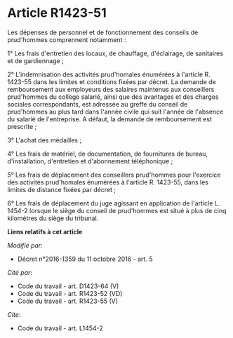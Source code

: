 # Article R1423-51

Les dépenses de personnel et de fonctionnement des conseils de prud'hommes comprennent notamment :

1° Les frais d'entretien des locaux, de chauffage, d'éclairage, de sanitaires et de gardiennage ;

2° L'indemnisation des activités prud'homales énumérées à l'article R. 1423-55 dans les limites et conditions fixées par
décret. La demande de remboursement aux employeurs des salaires maintenus aux conseillers prud'hommes du collège salarié,
ainsi que des avantages et des charges sociales correspondants, est adressée au greffe du conseil de prud'hommes au plus tard
dans l'année civile qui suit l'année de l'absence du salarié de l'entreprise. A défaut, la demande de remboursement est
prescrite ;

3° L'achat des médailles ;

4° Les frais de matériel, de documentation, de fournitures de bureau, d'installation, d'entretien et d'abonnement
téléphonique ;

5° Les frais de déplacement des conseillers prud'hommes pour l'exercice des activités prud'homales énumérées à l'article R.
1423-55, dans les limites de distance fixées par décret ;

6° Les frais de déplacement du juge agissant en application de l'article L. 1454-2 lorsque le siège du conseil de prud'hommes
est situé à plus de cinq kilomètres du siège du tribunal.

**Liens relatifs à cet article**

_Modifié par_:

  - Décret n°2016-1359 du 11 octobre 2016 - art. 5

_Cité par_:

  - Code du travail - art. D1423-64 (V)
  - Code du travail - art. R1423-52 (VD)
  - Code du travail - art. R1423-55 (V)

_Cite_:

  - Code du travail - art. L1454-2
